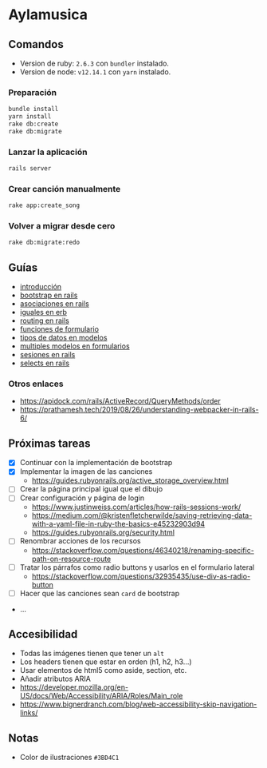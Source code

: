 # Aylamusica

## Comandos

- Version de ruby: `2.6.3` con `bundler` instalado.
- Version de node: `v12.14.1` con `yarn` instalado.

### Preparación

```bash
bundle install
yarn install
rake db:create
rake db:migrate
```

### Lanzar la aplicación

```bash
rails server
```

### Crear canción manualmente

```bash
rake app:create_song
```
  
### Volver a migrar desde cero
    
```bash
rake db:migrate:redo
```

## Guías

- [introducción](https://guides.rubyonrails.org/getting_started.html)
- [bootstrap en rails](https://www.digitalocean.com/community/tutorials/how-to-add-bootstrap-to-a-ruby-on-rails-application)
- [asociaciones en rails](https://guides.rubyonrails.org/association_basics.html)
- [iguales en erb](https://stackoverflow.com/questions/3952403/without-equal-in-ruby-erb-means)
- [routing en rails](https://guides.rubyonrails.org/routing.html)
- [funciones de formulario](https://guides.rubyonrails.org/form_helpers.html)
- [tipos de datos en modelos](https://api.rubyonrails.org/v6.0.2.1/classes/ActiveRecord/ConnectionAdapters/SchemaStatements.html#method-i-add_column)
- [multiples modelos en formularios](https://stackoverflow.com/questions/32884412/how-to-handle-multiple-models-in-one-rails-form)
- [sesiones en rails](https://guides.rubyonrails.org/security.html)
- [selects en rails](https://guides.rubyonrails.org/form_helpers.html#select-boxes-for-dealing-with-model-objects)

### Otros enlaces
- https://apidock.com/rails/ActiveRecord/QueryMethods/order
- https://prathamesh.tech/2019/08/26/understanding-webpacker-in-rails-6/

## Próximas tareas
- [x] Continuar con la implementación de bootstrap
- [x] Implementar la imagen de las canciones
  - https://guides.rubyonrails.org/active_storage_overview.html
- [ ] Crear la página principal igual que el dibujo
- [ ] Crear configuración y página de login
    - https://www.justinweiss.com/articles/how-rails-sessions-work/
    - https://medium.com/@kristenfletcherwilde/saving-retrieving-data-with-a-yaml-file-in-ruby-the-basics-e45232903d94
    - https://guides.rubyonrails.org/security.html
- [ ] Renombrar acciones de los recursos
    - https://stackoverflow.com/questions/46340218/renaming-specific-path-on-resource-route
- [ ] Tratar los párrafos como radio buttons y usarlos en el formulario lateral
    - https://stackoverflow.com/questions/32935435/use-div-as-radio-button
- [ ] Hacer que las canciones sean `card` de bootstrap
- ...

## Accesibilidad

- Todas las imágenes tienen que tener un `alt`
- Los headers tienen que estar en orden (h1, h2, h3...)
- Usar elementos de html5 como aside, section, etc.
- Añadir atributos ARIA
- https://developer.mozilla.org/en-US/docs/Web/Accessibility/ARIA/Roles/Main_role
- https://www.bignerdranch.com/blog/web-accessibility-skip-navigation-links/

## Notas

- Color de ilustraciones `#3BD4C1`